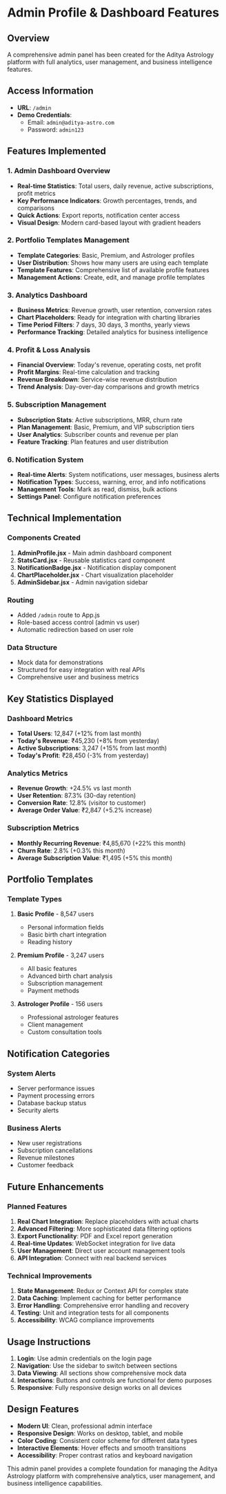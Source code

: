 # Admin Profile & Dashboard Features

## Overview
A comprehensive admin panel has been created for the Aditya Astrology platform with full analytics, user management, and business intelligence features.

## Access Information
- **URL**: `/admin`
- **Demo Credentials**: 
  - Email: `admin@aditya-astro.com`
  - Password: `admin123`

## Features Implemented

### 1. Admin Dashboard Overview
- **Real-time Statistics**: Total users, daily revenue, active subscriptions, profit metrics
- **Key Performance Indicators**: Growth percentages, trends, and comparisons
- **Quick Actions**: Export reports, notification center access
- **Visual Design**: Modern card-based layout with gradient headers

### 2. Portfolio Templates Management
- **Template Categories**: Basic, Premium, and Astrologer profiles
- **User Distribution**: Shows how many users are using each template
- **Template Features**: Comprehensive list of available profile features
- **Management Actions**: Create, edit, and manage profile templates

### 3. Analytics Dashboard
- **Business Metrics**: Revenue growth, user retention, conversion rates
- **Chart Placeholders**: Ready for integration with charting libraries
- **Time Period Filters**: 7 days, 30 days, 3 months, yearly views
- **Performance Tracking**: Detailed analytics for business intelligence

### 4. Profit & Loss Analysis
- **Financial Overview**: Today's revenue, operating costs, net profit
- **Profit Margins**: Real-time calculation and tracking
- **Revenue Breakdown**: Service-wise revenue distribution
- **Trend Analysis**: Day-over-day comparisons and growth metrics

### 5. Subscription Management
- **Subscription Stats**: Active subscriptions, MRR, churn rate
- **Plan Management**: Basic, Premium, and VIP subscription tiers
- **User Analytics**: Subscriber counts and revenue per plan
- **Feature Tracking**: Plan features and user distribution

### 6. Notification System
- **Real-time Alerts**: System notifications, user messages, business alerts
- **Notification Types**: Success, warning, error, and info notifications
- **Management Tools**: Mark as read, dismiss, bulk actions
- **Settings Panel**: Configure notification preferences

## Technical Implementation

### Components Created
1. **AdminProfile.jsx** - Main admin dashboard component
2. **StatsCard.jsx** - Reusable statistics card component
3. **NotificationBadge.jsx** - Notification display component
4. **ChartPlaceholder.jsx** - Chart visualization placeholder
5. **AdminSidebar.jsx** - Admin navigation sidebar

### Routing
- Added `/admin` route to App.js
- Role-based access control (admin vs user)
- Automatic redirection based on user role

### Data Structure
- Mock data for demonstrations
- Structured for easy integration with real APIs
- Comprehensive user and business metrics

## Key Statistics Displayed

### Dashboard Metrics
- **Total Users**: 12,847 (+12% from last month)
- **Today's Revenue**: ₹45,230 (+8% from yesterday)
- **Active Subscriptions**: 3,247 (+15% from last month)
- **Today's Profit**: ₹28,450 (-3% from yesterday)

### Analytics Metrics
- **Revenue Growth**: +24.5% vs last month
- **User Retention**: 87.3% (30-day retention)
- **Conversion Rate**: 12.8% (visitor to customer)
- **Average Order Value**: ₹2,847 (+5.2% increase)

### Subscription Metrics
- **Monthly Recurring Revenue**: ₹4,85,670 (+22% this month)
- **Churn Rate**: 2.8% (+0.3% this month)
- **Average Subscription Value**: ₹1,495 (+5% this month)

## Portfolio Templates

### Template Types
1. **Basic Profile** - 8,547 users
   - Personal information fields
   - Basic birth chart integration
   - Reading history

2. **Premium Profile** - 3,247 users
   - All basic features
   - Advanced birth chart analysis
   - Subscription management
   - Payment methods

3. **Astrologer Profile** - 156 users
   - Professional astrologer features
   - Client management
   - Custom consultation tools

## Notification Categories

### System Alerts
- Server performance issues
- Payment processing errors
- Database backup status
- Security alerts

### Business Alerts
- New user registrations
- Subscription cancellations
- Revenue milestones
- Customer feedback

## Future Enhancements

### Planned Features
1. **Real Chart Integration**: Replace placeholders with actual charts
2. **Advanced Filtering**: More sophisticated data filtering options
3. **Export Functionality**: PDF and Excel report generation
4. **Real-time Updates**: WebSocket integration for live data
5. **User Management**: Direct user account management tools
6. **API Integration**: Connect with real backend services

### Technical Improvements
1. **State Management**: Redux or Context API for complex state
2. **Data Caching**: Implement caching for better performance
3. **Error Handling**: Comprehensive error handling and recovery
4. **Testing**: Unit and integration tests for all components
5. **Accessibility**: WCAG compliance improvements

## Usage Instructions

1. **Login**: Use admin credentials on the login page
2. **Navigation**: Use the sidebar to switch between sections
3. **Data Viewing**: All sections show comprehensive mock data
4. **Interactions**: Buttons and controls are functional for demo purposes
5. **Responsive**: Fully responsive design works on all devices

## Design Features

- **Modern UI**: Clean, professional admin interface
- **Responsive Design**: Works on desktop, tablet, and mobile
- **Color Coding**: Consistent color scheme for different data types
- **Interactive Elements**: Hover effects and smooth transitions
- **Accessibility**: Proper contrast ratios and keyboard navigation

This admin panel provides a complete foundation for managing the Aditya Astrology platform with comprehensive analytics, user management, and business intelligence capabilities.
